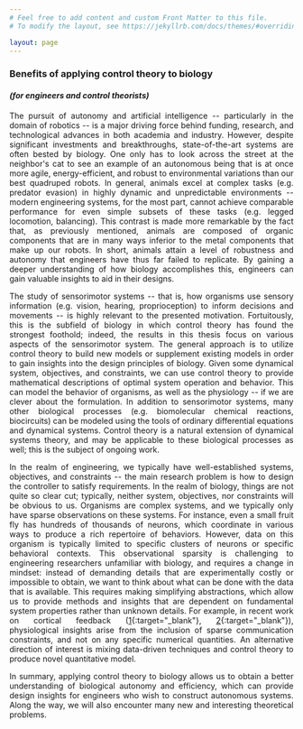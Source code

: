 ```yaml
---
# Feel free to add content and custom Front Matter to this file.
# To modify the layout, see https://jekyllrb.com/docs/themes/#overriding-theme-defaults

layout: page
---
```


<style>body {text-align: justify}</style>

### **Benefits of applying control theory to biology**
#### *(for engineers and control theorists)*

The pursuit of autonomy and artificial intelligence -- particularly in the domain of robotics -- is a major driving force behind funding, research, and technological advances in both academia and industry. However, despite significant investments and breakthroughs, state-of-the-art systems are often bested by biology. One only has to look across the street at the neighbor's cat to see an example of an autonomous being that is at once more agile, energy-efficient, and robust to environmental variations than our best quadruped robots. In general, animals excel at complex tasks (e.g. predator evasion) in highly dynamic and unpredictable environments -- modern engineering systems, for the most part, cannot achieve comparable performance for even simple subsets of these tasks (e.g. legged locomotion, balancing). This contrast is made more remarkable by the fact that, as previously mentioned, animals are composed of organic components that are in many ways inferior to the metal components that make up our robots. In short, animals attain a level of robustness and autonomy that engineers have thus far failed to replicate. By gaining a deeper understanding of how biology accomplishes this, engineers can gain valuable insights to aid in their designs.

The study of sensorimotor systems -- that is, how organisms use sensory information (e.g. vision, hearing, proprioception) to inform decisions and movements -- is highly relevant to the presented motivation. Fortuitously, this is the subfield of biology in which control theory has found the strongest foothold; indeed, the results in this thesis focus on various aspects of the sensorimotor system. The general approach is to utilize control theory to build new models or supplement existing models in order to gain insights into the design principles of biology. Given some dynamical system, objectives, and constraints, we can use control theory to provide mathematical descriptions of optimal system operation and behavior. This can model the behavior of organisms, as well as the physiology -- if we are clever about the formulation. In addition to sensorimotor systems, many other biological processes (e.g. biomolecular chemical reactions, biocircuits) can be modeled using the tools of ordinary differential equations and dynamical systems. Control theory is a natural extension of dynamical systems theory, and may be applicable to these biological processes as well; this is the subject of ongoing work.

In the realm of engineering, we typically have well-established systems, objectives, and constraints -- the main research problem is how to design the controller to satisfy requirements. In the realm of biology, things are not quite so clear cut; typically, neither system, objectives, nor constraints will be obvious to us. Organisms are complex systems, and we typically only have sparse observations on these systems. For instance, even a small fruit fly has hundreds of thousands of neurons, which coordinate in various ways to produce a rich repertoire of behaviors. However, data on this organism is typically limited to specific clusters of neurons or specific behavioral contexts. This observational sparsity is challenging to engineering researchers unfamiliar with biology, and requires a change in mindset: instead of demanding details that are experimentally costly or impossible to obtain, we want to think about what can be done with the data that is available. This requires making simplifying abstractions, which allow us to provide methods and insights that are dependent on fundamental system properties rather than unknown details. For example, in recent work on cortical feedback ([1](https://arxiv.org/abs/2109.11757){:target="_blank"}, [2](https://arxiv.org/abs/2211.05922){:target="_blank"}), physiological insights arise from the inclusion of sparse communication constraints, and not on any specific numerical quantities. An alternative direction of interest is mixing data-driven techniques and control theory to produce novel quantitative model.

In summary, applying control theory to biology allows us to obtain a better understanding of biological autonomy and efficiency, which can provide design insights for engineers who wish to construct autonomous systems. Along the way, we will also encounter many new and interesting theoretical problems.